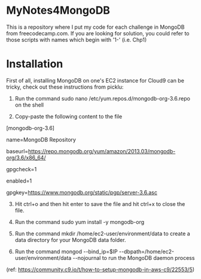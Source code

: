 # MyNotes4MongoDB
This is a repository where I put my code for each challenge in MongoDB from freecodecamp.com. If you are looking for solution, you could refer to those scripts with names which begin with '1-' (i.e. Chp1)

# Installation
First of all, installing MongoDB on one's EC2 instance for Cloud9 can be tricky, check out these instructions from picklu: 

1. Run the command sudo nano /etc/yum.repos.d/mongodb-org-3.6.repo on the shell

2. Copy-paste the following content to the file

[mongodb-org-3.6]

name=MongoDB Repository

baseurl=https://repo.mongodb.org/yum/amazon/2013.03/mongodb-org/3.6/x86_64/

gpgcheck=1

enabled=1

gpgkey=https://www.mongodb.org/static/pgp/server-3.6.asc

3. Hit ctrl+o and then hit enter to save the file and hit ctrl+x to close the file.

4. Run the command sudo yum install -y mongodb-org

5. Run the command mkdir /home/ec2-user/environment/data to create a data directory for your MongoDB data folder.

6. Run the command mongod --bind_ip=$IP --dbpath=/home/ec2-user/environment/data --nojournal to run the MongoDB daemon process

(ref: https://community.c9.io/t/how-to-setup-mongodb-in-aws-c9/22553/5)

